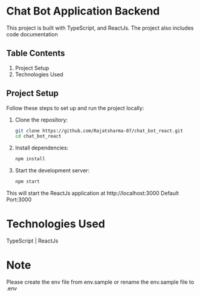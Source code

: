 # Chat Bot Application Backend

This project is built with TypeScript, and ReactJs. The project also includes code documentation

## Table Contents

1. Project Setup
2. Technologies Used

## Project Setup

Follow these steps to set up and run the project locally:

1. Clone the repository:
   ```bash
   git clone https://github.com/Rajatsharma-07/chat_bot_react.git
   cd chat_bot_react

2. Install dependencies:
    ```bash
    npm install

3. Start the development server:
    ```bash
    npm start

This will start the ReactJs application at http://localhost:3000 Default Port:3000
    
# Technologies Used
TypeScript | ReactJs

# Note
Please create the env file from env.sample or rename the env.sample file to .env
